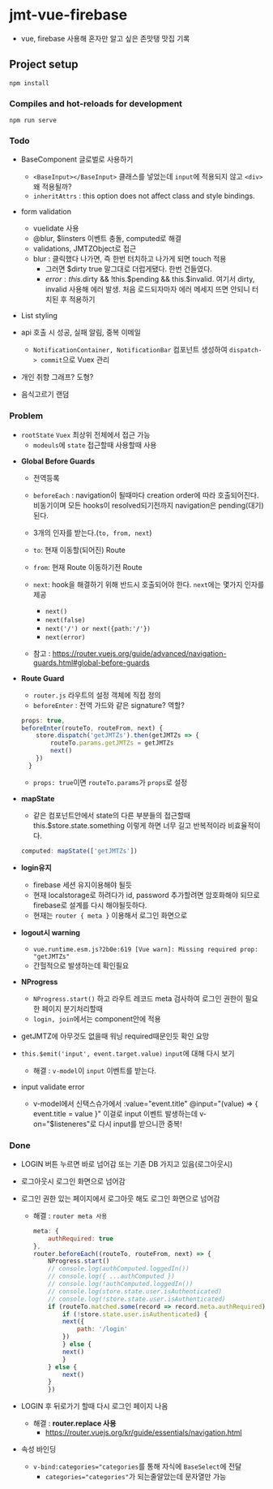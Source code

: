 # jmt-vue-firebase

- vue, firebase 사용해 혼자만 알고 싶은 존맛탱 맛집 기록

## Project setup

```
npm install
```

### Compiles and hot-reloads for development

```
npm run serve
```

### Todo

- BaseComponent 글로벌로 사용하기
  - `<BaseInput></BaseInput>` 클래스를 넣었는데 `input`에 적용되지 않고 `<div>`왜 적용될까?
  - `inheritAttrs` : this option does not affect class and style bindings.
- form validation

  - vuelidate 사용
  - @blur, \$linsters 이벤트 충돌, computed로 해결
  - validations, JMTZObject로 접근
  - blur : 클릭했다 나가면, 즉 한번 터치하고 나가게 되면 touch 적용
    - 그러면 \$dirty true 말그대로 더럽게됐다. 한번 건들였다.
    - $error : this.$dirty && !this.$pending && this.$invalid. 여기서 dirty, invalid 사용해 에러 발생. 처음 로드되자마자 에러 메세지 뜨면 안되니 터치된 후 적용하기

- List styling
- api 호출 시 성공, 실패 알림, 중복 이메일
    - `NotificationContainer, NotificationBar` 컴포넌트 생성하여 `dispatch-> commit`으로 Vuex 관리


- 개인 취향 그래프? 도형?
- 음식고르기 랜덤

### Problem

- `rootState` `Vuex` 최상위 전체에서 접근 가능
  - `modeuls`에 `state` 접근할때 사용할때 사용

* **Global Before Guards**

  - 전역등록
  - `beforeEach` : navigation이 될때마다 creation order에 따라 호출되어진다. 비동기이며 모든 hooks이 resolved되기전까지 navigation은 pending(대기)된다.
  - 3개의 인자를 받는다.(`to, from, next`)
  - `to`: 현재 이동할(되어진) Route
  - `from`: 현재 Route 이동하기전 Route
  - `next`: hook을 해결하기 위해 반드시 호출되어야 한다. `next`에는 몇가지 인자를 제공

    - `next()`
    - `next(false)`
    - `next('/') or next({path:'/'})`
    - `next(error)`

  - 참고 : https://router.vuejs.org/guide/advanced/navigation-guards.html#global-before-guards

* **Route Guard**
  - `router.js` 라우트의 설정 객체에 직접 정의
  - `beforeEnter` : 전역 가드와 같은 signature? 역할?
  ```js
  props: true,
  beforeEnter(routeTo, routeFrom, next) {
      store.dispatch('getJMTZs').then(getJMTZs => {
          routeTo.params.getJMTZs = getJMTZs
          next()
      })
    }
  ```
  - `props: true`이면 `routeTo.params`가 `props`로 설정

- **mapState**
  - 같은 컴포넌트안에서 state의 다른 부분들의 접근할때 this.\$store.state.something 이렇게 하면 너무 길고 반복적이라 비효율적이다.
  ```js
  computed: mapState(['getJMTZs'])
  ```
- **login유지**

  - firebase 세션 유지이용해야 될듯
  - 현재 localstorage로 하려다가 id, password 추가할려면 암호화해야 되므로 firebase로 설계를 다시 해야될듯하다.
  - 현재는 `router { meta }` 이용해서 로그인 화면으로

- **logout시 warning**

  - `vue.runtime.esm.js?2b0e:619 [Vue warn]: Missing required prop: "getJMTZs"`
  - 간헐적으로 발생하는데 확인필요

- **NProgress**

  - `NProgress.start()` 하고 라우트 레코드 meta 검사하여 로그인 권한이 필요한 페이지 분기처리할때
  - `login, join`에서는 component안에 적용

- getJMTZ에 아무것도 없을때 워닝 required때문인듯 확인 요망
- `this.$emit('input', event.target.value)` `input`에 대해 다시 보기

  - 해결 : `v-model`이 `input` 이벤트를 받는다.

- input validate error
  - v-model에서 신택스슈가에서
    :value="event.title"
    @input="(value) => { event.title = value }" 이걸로 input 이벤트 발생하는데
    v-on="\$listeneres"로 다시 input를 받으니깐 중복!

### Done

- LOGIN 버튼 누르면 바로 넘어감 또는 기존 DB 가지고 있음(로그아웃시)
- 로그아웃시 로그인 화면으로 넘어감
- 로그인 권한 있는 페이지에서 로그아웃 해도 로그인 화면으로 넘어감
  - 해결 : `router meta 사용`
    ```js
    meta: {
        authRequired: true
    },
    router.beforeEach((routeTo, routeFrom, next) => {
        NProgress.start()
        // console.log(authComputed.loggedIn())
        // console.log({ ...authComputed })
        // console.log(!authComputed.loggedIn())
        // console.log(store.state.user.isAuthenticated)
        // console.log(!store.state.user.isAuthenticated)
        if (routeTo.matched.some(record => record.meta.authRequired)) {
            if (!store.state.user.isAuthenticated) {
            next({
                path: '/login'
            })
            } else {
            next()
            }
        } else {
            next()
        }
        })
    ```
- LOGIN 후 뒤로가기 할때 다시 로그인 페이지 나옴

  - 해결 : **router.replace 사용**
    - https://router.vuejs.org/kr/guide/essentials/navigation.html

- 속성 바인딩
  - `v-bind:categories="categories`를 통해 자식에 `BaseSelect`에 전달
    - `categories="categories"`가 되는줄알았는데 문자열만 가능

